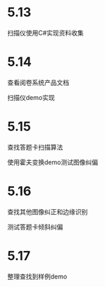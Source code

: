 # 5.13

扫描仪使用C#实现资料收集

# 5.14

查看阅卷系统产品文档

扫描仪demo实现

# 5.15

查找答题卡扫描算法

使用霍夫变换demo测试图像纠偏

# 5.16

查找其他图像纠正和边缘识别

测试答题卡倾斜纠偏

# 5.17

整理查找到样例demo